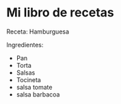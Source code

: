# Mi libro de recetas

Receta: Hamburguesa

Ingredientes:
- Pan
- Torta
- Salsas
- Tocineta
- salsa tomate
- salsa barbacoa

